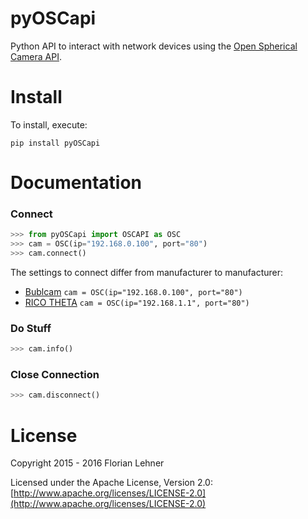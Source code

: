 pyOSCapi
========

Python API to interact with network devices using the [Open Spherical Camera API](https://developers.google.com/streetview/open-spherical-camera/).

Install
=======

To install, execute:

```
pip install pyOSCapi
```

Documentation
=============

### Connect
```python
>>> from pyOSCapi import OSCAPI as OSC
>>> cam = OSC(ip="192.168.0.100", port="80")
>>> cam.connect()
```
The settings to connect differ from manufacturer to manufacturer:

* [Bublcam](http://bublcam.com/) `cam = OSC(ip="192.168.0.100", port="80")`
* [RICO THETA](https://theta360.com)  `cam = OSC(ip="192.168.1.1", port="80")`

### Do Stuff
```python
>>> cam.info()
```
### Close Connection
```python
>>> cam.disconnect()
```

License
=======

Copyright 2015 - 2016 Florian Lehner

Licensed under the Apache License, Version 2.0: [http://www.apache.org/licenses/LICENSE-2.0](http://www.apache.org/licenses/LICENSE-2.0)
